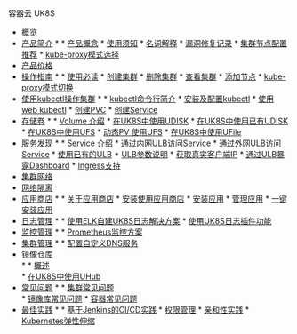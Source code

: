 <div class="sidebar_title icon__uk8s"> 容器云  UK8S</div>

* [概览](compute/uk8s/overview) 
* [产品简介](compute/uk8s/introduction/README)
    * 
        * [产品概念](compute/uk8s/introduction/whatisuk8s)
        * [使用须知](/compute/uk8s/introduction/restriction)
        * [名词解释](compute/uk8s/introduction/concept)
        * [漏洞修复记录](compute/uk8s/introduction/vulnerability/README)
        * [集群节点配置推荐](compute/uk8s/introduction/node_requirements)
        * [kube-proxy模式选择](compute/uk8s/introduction/kubeproxy_mode)
* [产品价格](compute/uk8s/price)
* [操作指南](compute/uk8s/userguide/README)
    * 
        * [使用必读](compute/uk8s/userguide/before_start)
        * [创建集群](compute/uk8s/userguide/createcluster)
        * [删除集群](compute/uk8s/userguide/deletecluster)
        * [查看集群](compute/uk8s/userguide/describecluster)
        * [添加节点](compute/uk8s/userguide/addnode)
        * [kube-proxy模式切换](compute/uk8s/userguide/kubeproxy_edit)
* [使用kubectl操作集群](compute/uk8s/manageviakubectl/README)
    * 
        * [kubectl命令行简介](compute/uk8s/manageviakubectl/intro_of_kubectl)
        * [安装及配置kubectl](compute/uk8s/manageviakubectl/connectviakubectl)
        * [使用web kubectl](compute/uk8s/manageviakubectl/webterminal)
        * [创建PVC](compute/uk8s/manageviakubectl/createpvc)
        * [创建Service](compute/uk8s/manageviakubectl/createservice)
* [存储卷](compute/uk8s/volume/README)
    * 
        * [Volume 介绍](compute/uk8s/volume/intro)
        * [在UK8S中使用UDISK](compute/uk8s/volume/udisk)
        * [在UK8S中使用已有UDISK](compute/uk8s/volume/statusudisk)
        * [在UK8S中使用UFS](compute/uk8s/volume/ufs)
        * [动态PV 使用UFS](compute/uk8s/volume/dynamic_ufs)
        * [在UK8S中使用UFile](compute/uk8s/volume/ufile)
* [服务发现](compute/uk8s/service/README)
    * 
        * [Service 介绍](compute/uk8s/service/intro)
        * [通过内网ULB访问Service](compute/uk8s/service/internalservice)
        * [通过外网ULB访问Service](compute/uk8s/service/externalservice)
        * [使用已有的ULB](compute/uk8s/service/ulb_designation)
        * [ULB参数说明](compute/uk8s/service/annotations)
        * [获取真实客户端IP](compute/uk8s/service/getresourceip)
        * [通过ULB暴露Dashboard](compute/uk8s/service/dashboard)
        * [Ingress支持](compute/uk8s/service/ingress/README)
* [集群网络](compute/uk8s/network)  
* [网络隔离](compute/uk8s/networkpolicy)
* [应用商店](compute/uk8s/helm/README)
    * 
        * [关于应用商店](compute/uk8s/helm/abouthelm)
        * [安装使用应用商店](compute/uk8s/helm/init)
        * [安装应用](compute/uk8s/helm/install)
        * [管理应用](compute/uk8s/helm/manager)
        * [一键安装应用](compute/uk8s/helm/installapp)
* [日志管理](compute/uk8s/log/README)
    * 
        * [使用ELK自建UK8S日志解决方案](compute/uk8s/log/elastic_filebeat_kibana_solution)
        * [使用UK8S日志插件功能](compute/uk8s/log/ELKplugin)
* [监控管理](compute/uk8s/monitor/README.md)
    * 
        * [Prometheus监控方案](compute/uk8s/monitor/prometheus/README)
* [集群管理](compute/uk8s/administercluster/README)
    * 
        * [配置自定义DNS服务](compute/uk8s/administercluster/custom_dns_service)  
* [镜像仓库](compute/uk8s/dockerhub/README)  
    * 
        * [概述](compute/uk8s/dockerhub/outline)  
        * [在UK8S中使用UHub](compute/uk8s/dockerhub/using_uhub_in_uk8s)   
* [常见问题](compute/uk8s/q/README)
    * 
        * [集群常见问题](compute/uk8s/q/cluster)  
        * [镜像库常见问题](compute/uk8s/q/registry) 
        * [容器常见问题](compute/uk8s/q/container) 
* [最佳实践](compute/uk8s/bestpractice/README)
    * 
        * [基于Jenkins的CI/CD实践](compute/uk8s/bestpractice/cicd)
        * [权限管理](compute/uk8s/bestpractice/authorization/README)
        * [亲和性实践](compute/uk8s/bestpractice/affinity)
        * [Kubernetes弹性伸缩](compute/uk8s/bestpractice/autoscaling/README)
